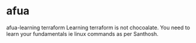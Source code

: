 # afua
afua-learning terraform
Learning terraform is not chocoalate. You need to learn your fundamentals ie linux commands as per Santhosh.